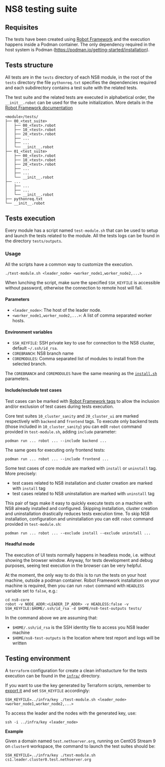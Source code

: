 # NS8 testing suite

## Requisites

The tests have been created using [Robot Framework](https://robotframework.org/) and the execution happens inside a Podman container. The only dependency required
in the host system is Podman (https://podman.io/getting-started/installation).

## Tests structure

All tests are in the `tests` directory of each NS8 module, in the root of the `tests` directory the file `pythonreq.txt`
specifies the dependencies required and each subdirectory contains a test suite with the related tests.

The test suite and the related tests are executed in alphabetical order, the `__init__.robot` can be used for the suite
initialization. More details in the [Robot Framework documentation](https://robotframework.org/robotframework/latest/RobotFrameworkUserGuide.html#files-and-directories)

```
<module>/tests/
├── 00_<test_suite>
│   ├── 00_<test>.robot
│   ├── 10_<test>.robot
│   ├── 20_<test>.robot
│   ├── ...
│   ├── ...
│   └── __init__.robot
├── 01_<test_suite>
│   ├── 00_<test>.robot
│   ├── 10_<test>.robot
│   ├── 20_<test>.robot
│   ├── ...
│   ├── ...
│   └── __init__.robot
├── ...
│   ├── ...
│   ├── ...
│   └── __init__.robot
├── pythonreq.txt
└── __init__.robot
```

## Tests execution

Every module has a script named `test-module.sh` that can be used to setup and launch the tests related to the module. All the tests logs can be found in the directory `tests/outputs`.

### Usage

All the scripts have a common way to customize the execution.

    ./test-module.sh <leader_node> <worker_node1,worker_node2,...>

When lunching the script, make sure the specified `SSH_KEYFILE` is accessible without password, otherwise the connection
to remote host will fail.

#### Parameters

* `<leader_node>`: The host of the leader node.
* `<worker_node1,worker_node2,...>`: A list of comma separated worker hosts.

#### Environment variables

* `SSH_KEYFILE`: SSH private key to use for connection to the NS8 cluster, default `~/.ssh/id_rsa`.
* `COREBRANCH`: NS8 branch name
* `COREMODULES`: Comma separated list of modules to install from the selected branch.

The `COREBRANCH` and `COREMODULES` have the same meaning as the [`install.sh`](docs/quickstart.md#install-a-development-branch) parameters.

#### Include/exclude test cases

Test cases can be marked with [Robot Framework tags](https://robotframework.org/robotframework/latest/RobotFrameworkUserGuide.html#tagging-test-cases) to allow the inclusion and/or exclusion of test cases during tests execution.

Core test suites `10_cluster_sanity` and `20_cluster_ui` are marked respectively with `backend` and `frontend` tags. To execute only backend tests (those included in `10_cluster_sanity`) you can edit `robot` command provided in `test-module.sh`, adding `include` parameter:

    podman run ... robot ... --include backend ...

The same goes for executing only frontend tests:

    podman run ... robot ... --include frontend ...

Some test cases of core module are marked with `install` or `uninstall` tag. More precisely:

- test cases related to NS8 installation and cluster creation are marked with `install` tag
- test cases related to NS8 uninstallation are marked with `uninstall` tag

This pair of tags make it easy to quickly execute tests on a machine with NS8 already installed and configured. Skipping installation, cluster creation and uninstallation drastically reduces tests execution time. To skip NS8 installation, configuration and uninstallation you can edit `robot` command provided in `test-module.sh`:

    podman run ... robot ... --exclude install --exclude uninstall ...

#### Headful mode

The execution of UI tests normally happens in headless mode, i.e. without showing the browser window. Anyway, for tests development and debug purposes, seeing test execution in the browser can be very helpful.

At the moment, the only way to do this is to run the tests on your host machine, outside a podman container. Robot Framework installation on your machine is required, then you can run `robot` command with `HEADLESS` variable set to `false`, e.g.:

    cd ns8-core
    robot -v NODE_ADDR:<LEADER_IP_ADDR> -v HEADLESS:false -v SSH_KEYFILE:$HOME/.ssh/id_rsa -d $HOME/ns8-test-outputs tests/

In the command above we are assuming that:

- `$HOME/.ssh/id_rsa` is the SSH identity file to access you NS8 leader machine
- `$HOME/ns8-test-outputs` is the location where test report and logs will be written

## Testing environment

A `terraform` configuration for create a clean infrastucture for the tests execution can be found in the [`infra/`](infra/) directory.

If you want to use the key generated by Terraform scripts, remember to [export it](infra#default-ssh-keys-pair) and set `SSH_KEYFILE`
accordingly:

    SSH_KEYFILE=../infra/key ./test-module.sh <leader_node> <worker_node1,worker_node2,...>

To access the leader and the nodes with the generated key, use:

    ssh -i ../infra/key <leader_node>

**Example**

Given a domain named `test.nethserver.org`, running on CentOS Stream 9 on `cluster0` workspace, the command to launch the test suites
should be:

    SSH_KEYFILE=../infra/key ./test-module.sh cs1.leader.cluster0.test.nethserver.org
